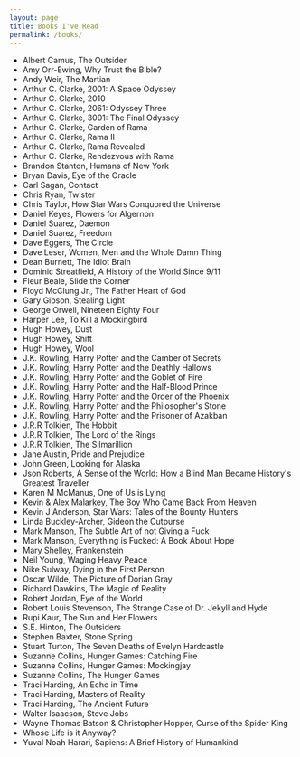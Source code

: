 ```yaml
---
layout: page
title: Books I've Read
permalink: /books/
---
```


- Albert Camus, The Outsider
- Amy Orr-Ewing, Why Trust the Bible?
- Andy Weir, The Martian
- Arthur C. Clarke, 2001: A Space Odyssey
- Arthur C. Clarke, 2010
- Arthur C. Clarke, 2061: Odyssey Three
- Arthur C. Clarke, 3001: The Final Odyssey
- Arthur C. Clarke, Garden of Rama
- Arthur C. Clarke, Rama II
- Arthur C. Clarke, Rama Revealed
- Arthur C. Clarke, Rendezvous with Rama
- Brandon Stanton, Humans of New York
- Bryan Davis, Eye of the Oracle
- Carl Sagan, Contact
- Chris Ryan, Twister
- Chris Taylor, How Star Wars Conquored the Universe
- Daniel Keyes, Flowers for Algernon
- Daniel Suarez, Daemon
- Daniel Suarez, Freedom
- Dave Eggers, The Circle
- Dave Leser, Women, Men and the Whole Damn Thing
- Dean Burnett, The Idiot Brain
- Dominic Streatfield, A History of the World Since 9/11
- Fleur Beale, Slide the Corner
- Floyd McClung Jr., The Father Heart of God
- Gary Gibson, Stealing Light
- George Orwell, Nineteen Eighty Four
- Harper Lee, To Kill a Mockingbird
- Hugh Howey, Dust
- Hugh Howey, Shift
- Hugh Howey, Wool
- J.K. Rowling, Harry Potter and the Camber of Secrets
- J.K. Rowling, Harry Potter and the Deathly Hallows
- J.K. Rowling, Harry Potter and the Goblet of Fire
- J.K. Rowling, Harry Potter and the Half-Blood Prince
- J.K. Rowling, Harry Potter and the Order of the Phoenix
- J.K. Rowling, Harry Potter and the Philosopher's Stone
- J.K. Rowling, Harry Potter and the Prisoner of Azakban
- J.R.R Tolkien, The Hobbit
- J.R.R Tolkien, The Lord of the Rings
- J.R.R Tolkien, The Silmarillion
- Jane Austin, Pride and Prejudice
- John Green, Looking for Alaska
- Json Roberts, A Sense of the World: How a Blind Man Became History's Greatest Traveller
- Karen M McManus, One of Us is Lying
- Kevin & Alex Malarkey, The Boy Who Came Back From Heaven
- Kevin J Anderson, Star Wars: Tales of the Bounty Hunters
- Linda Buckley-Archer, Gideon the Cutpurse
- Mark Manson, The Subtle Art of not Giving a Fuck
- Mark Manson, Everything is Fucked: A Book About Hope
- Mary Shelley, Frankenstein
- Neil Young, Waging Heavy Peace
- Nike Sulway, Dying in the First Person
- Oscar Wilde, The Picture of Dorian Gray
- Richard Dawkins, The Magic of Reality
- Robert Jordan, Eye of the World
- Robert Louis Stevenson, The Strange Case of Dr. Jekyll and Hyde
- Rupi Kaur, The Sun and Her Flowers
- S.E. Hinton, The Outsiders
- Stephen Baxter, Stone Spring
- Stuart Turton, The Seven Deaths of Evelyn Hardcastle
- Suzanne Collins, Hunger Games: Catching Fire
- Suzanne Collins, Hunger Games: Mockingjay
- Suzanne Collins, The Hunger Games
- Traci Harding, An Echo in Time
- Traci Harding, Masters of Reality
- Traci Harding, The Ancient Future
- Walter Isaacson, Steve Jobs
- Wayne Thomas Batson & Christopher Hopper, Curse of the Spider King
- Whose Life is it Anyway?
- Yuval Noah Harari, Sapiens: A Brief History of Humankind

